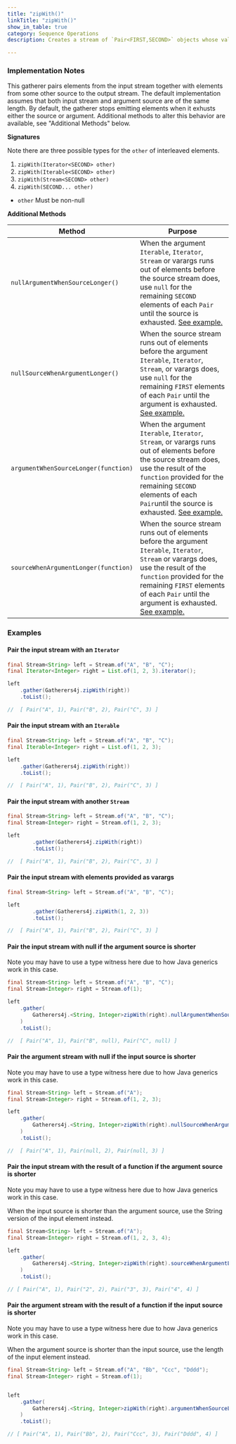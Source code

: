```yaml
---
title: "zipWith()"
linkTitle: "zipWith()"
show_in_table: true
category: Sequence Operations
description: Creates a stream of `Pair<FIRST,SECOND>` objects whose values come from the input stream and the source of arguments provided 

---
```


### Implementation Notes

This gatherer pairs elements from the input stream together with elements from some other source to the output stream. The default implementation assumes that
both input stream and argument source are of the same length. By default, the gatherer stops emitting elements when it exhusts either the source or argument. Additional methods to alter
this behavior are available, see "Additional Methods" below.

**Signatures**

Note there are three possible types for the `other` of interleaved elements.

1. `zipWith(Iterator<SECOND> other)`
2. `zipWith(Iterable<SECOND> other)`
3. `zipWith(Stream<SECOND> other)`
4. `zipWith(SECOND... other)`
* `other` Must be non-null

**Additional Methods**

| Method                               | Purpose                                                                                                                                                                                                                                                                                              |
|--------------------------------------|------------------------------------------------------------------------------------------------------------------------------------------------------------------------------------------------------------------------------------------------------------------------------------------------------|
| `nullArgumentWhenSourceLonger()`     | When the argument `Iterable`, `Iterator`, `Stream` or varargs runs out of elements before the source stream does, use `null` for the remaining `SECOND` elements of each `Pair` until the source is exhausted. [See example.](#pair-the-input-stream-with-null-if-the-argument-source-is-shorter)                          |
| `nullSourceWhenArgumentLonger()`     | When the source stream runs out of elements before the argument `Iterable`, `Iterator`, `Stream`, or varargs does, use `null` for the remaining `FIRST` elements of each `Pair` until the argument is exhausted. [See example.](#pair-the-argument-stream-with-null-if-the-input-source-is-shorter)                                  |
| `argumentWhenSourceLonger(function)` | When the argument `Iterable`, `Iterator`, `Stream`, or varargs runs out of elements before the source stream does, use the result of the `function` provided for the remaining `SECOND` elements of each `Pair`until the source is exhausted. [See example.](#pair-the-input-stream-with-the-result-of-a-function-if-the-argument-source-is-shorter)   |
| `sourceWhenArgumentLonger(function)` | When the source stream runs out of elements before the argument `Iterable`, `Iterator`,  `Stream` or varargs does, use the result of the `function` provided for the remaining `FIRST` elements of each `Pair` until the argument is exhausted. [See example.](#pair-the-input-stream-with-the-result-of-a-function-if-the-argument-source-is-shorter) |

### Examples

#### Pair the input stream with an `Iterator`


```java
final Stream<String> left = Stream.of("A", "B", "C");
final Iterator<Integer> right = List.of(1, 2, 3).iterator();

left
    .gather(Gatherers4j.zipWith(right))
    .toList();

//  [ Pair("A", 1), Pair("B", 2), Pair("C", 3) ]
```


#### Pair the input stream with an `Iterable`

```java
final Stream<String> left = Stream.of("A", "B", "C");
final Iterable<Integer> right = List.of(1, 2, 3);

left
    .gather(Gatherers4j.zipWith(right))
    .toList();

//  [ Pair("A", 1), Pair("B", 2), Pair("C", 3) ]
```

#### Pair the input stream with another `Stream`


```java
final Stream<String> left = Stream.of("A", "B", "C");
final Stream<Integer> right = Stream.of(1, 2, 3);

left
        .gather(Gatherers4j.zipWith(right))
        .toList();

//  [ Pair("A", 1), Pair("B", 2), Pair("C", 3) ]
```

#### Pair the input stream with elements provided as varargs


```java
final Stream<String> left = Stream.of("A", "B", "C");

left
        .gather(Gatherers4j.zipWith(1, 2, 3))
        .toList();

//  [ Pair("A", 1), Pair("B", 2), Pair("C", 3) ]
```

#### Pair the input stream with null if the argument source is shorter

Note you may have to use a type witness here due to how Java generics work in this case.

```java
final Stream<String> left = Stream.of("A", "B", "C");
final Stream<Integer> right = Stream.of(1);

left
    .gather(
        Gatherers4j.<String, Integer>zipWith(right).nullArgumentWhenSourceLonger()
    )
    .toList();

//  [ Pair("A", 1), Pair("B", null), Pair("C", null) ]
```

#### Pair the argument stream with null if the input source is shorter

Note you may have to use a type witness here due to how Java generics work in this case.

```java
final Stream<String> left = Stream.of("A");
final Stream<Integer> right = Stream.of(1, 2, 3);

left
    .gather(
        Gatherers4j.<String, Integer>zipWith(right).nullSourceWhenArgumentLonger()
    )
    .toList();

//  [ Pair("A", 1), Pair(null, 2), Pair(null, 3) ]
```

#### Pair the input stream with the result of a function if the argument source is shorter

Note you may have to use a type witness here due to how Java generics work in this case.

When the input source is shorter than the argument source, use the String version of the input element instead.

```java
final Stream<String> left = Stream.of("A");
final Stream<Integer> right = Stream.of(1, 2, 3, 4);

left
    .gather(
        Gatherers4j.<String, Integer>zipWith(right).sourceWhenArgumentLonger(String::valueOf)
    )
    .toList();

// [ Pair("A", 1), Pair("2", 2), Pair("3", 3), Pair("4", 4) ]
```

#### Pair the argument stream with the result of a function if the input source is shorter

Note you may have to use a type witness here due to how Java generics work in this case. 

When the argument source is shorter than the input source, use the length of the input element instead.

```java
final Stream<String> left = Stream.of("A", "Bb", "Ccc", "Dddd");
final Stream<Integer> right = Stream.of(1);


left
    .gather(
        Gatherers4j.<String, Integer>zipWith(right).argumentWhenSourceLonger(String::length)
    )
    .toList();

// [ Pair("A", 1), Pair("Bb", 2), Pair("Ccc", 3), Pair("Dddd", 4) ]
```